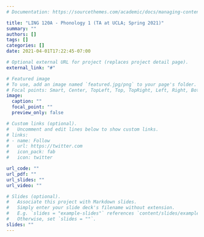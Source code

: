 ```yaml
---
# Documentation: https://sourcethemes.com/academic/docs/managing-content/

title: "LING 120A - Phonology 1 (TA at UCLA; Spring 2021)"
summary: ""
authors: []
tags: []
categories: []
date: 2021-04-01T17:22:45-07:00

# Optional external URL for project (replaces project detail page).
external_link: "#"

# Featured image
# To use, add an image named `featured.jpg/png` to your page's folder.
# Focal points: Smart, Center, TopLeft, Top, TopRight, Left, Right, BottomLeft, Bottom, BottomRight.
image:
  caption: ""
  focal_point: ""
  preview_only: false

# Custom links (optional).
#   Uncomment and edit lines below to show custom links.
# links:
# - name: Follow
#   url: https://twitter.com
#   icon_pack: fab
#   icon: twitter

url_code: ""
url_pdf: ""
url_slides: ""
url_video: ""

# Slides (optional).
#   Associate this project with Markdown slides.
#   Simply enter your slide deck's filename without extension.
#   E.g. `slides = "example-slides"` references `content/slides/example-slides.md`.
#   Otherwise, set `slides = ""`.
slides: ""
---
```

